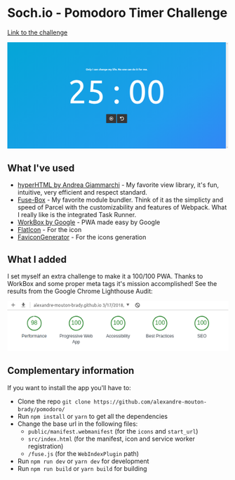 # Soch.io - Pomodoro Timer Challenge

[Link to the challenge](https://scotch.io/tutorials/code-challenge-6-build-a-pomodoro-timer)

![Preview of the application](./public/screenshots/sample.png)

## What I've used

* [hyperHTML by Andrea Giammarchi](https://github.com/WebReflection/hyperHTML) - My favorite view library, it's fun, intuitive, very efficient and respect standard.
* [Fuse-Box](https://github.com/fuse-box/fuse-box) - My favorite module bundler. Think of it as the simplicty and speed of Parcel with the customizability and features of Webpack. What I really like is the integrated Task Runner.
* [WorkBox by Google](https://developers.google.com/web/tools/workbox/) - PWA made easy by Google
* [FlatIcon](https://www.flaticon.com/) - For the icon
* [FaviconGenerator](https://www.favicon-generator.org/) - For the icons generation

## What I added

I set myself an extra challenge to make it a 100/100 PWA. Thanks to WorkBox and some proper meta tags it's mission accomplished! See the results from the Google Chrome Lighthouse Audit:

![PWA Score](./public/screenshots/score.png)

## Complementary information

If you want to install the app you'll have to:

* Clone the repo ```git clone https://github.com/alexandre-mouton-brady/pomodoro/```
* Run ```npm install``` or ```yarn``` to get all the dependencies
* Change the base url in the following files:
    * ```public/manifest.webmanifest``` (for the ```icons``` and ```start_url```)
    * ```src/index.html``` (for the manifest, icon and service worker registration)
    * ```/fuse.js``` (for the ```WebIndexPlugin``` path)
* Run ```npm run dev``` or ```yarn dev``` for development
* Run ```npm run build``` or ```yarn build``` for building
